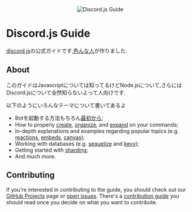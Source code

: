 <div align="center">
	<img src="guide/images/branding/banner-alt-transparent.png" title="Discord.js Guide" alt="Discord.js Guide" />
</div>

# Discord.js Guide

[discord.js](https://github.com/discordjs/discord.js)の公式ガイドです,[色んな人](https://github.com/discordjs/guide/graphs/contributors?type=a)が作りました.

## About

このガイドはJavascriptについては知ってるけどNode.jsについて,さらにはDiscord.jsについて全然知らないよって人向けです.

以下のようにいろんなテーマについて書いてあるよ

- Botを起動する方法もちろん[最初から](https://discordjs.guide/#/preparations/);
- How to properly [create](https://discordjs.guide/#/creating-your-bot/), [organize](https://discordjs.guide/#/command-handling/), and [expand](https://discordjs.guide/#/command-handling/adding-features) on your commands;
- In-depth explanations and examples regarding popular topics (e.g. [reactions](https://discordjs.guide/#/popular-topics/reactions), [embeds](https://discordjs.guide/#/popular-topics/embeds), [canvas](https://discordjs.guide/#/popular-topics/canvas));
- Working with databases (e.g. [sequelize](https://discordjs.guide/#/sequelize/) and [keyv](https://discordjs.guide/#/keyv/));
- Getting started with [sharding](https://discordjs.guide/#/sharding/);
- And much more.

## Contributing

If you're interested in contributing to the guide, you should check out our [GitHub Projects](https://github.com/discordjs/guide/projects) page or [open issues](https://github.com/discordjs/guide/issues). There's a [contribution guide](https://github.com/discordjs/guide/blob/master/CONTRIBUTING.md) you should read once you decide on what you want to contribute.
